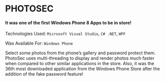 # PHOTOSEC

#### It was one of the first Windows Phone 8 Apps to be in store!

Technologies Used: `Microsoft Visual Studio`, `C# .NET`, `WPF`

Was Available For: `Windows Phone`

Select some photos from the phone’s gallery and password
 protect them. PhotoSec uses multi-threading to display and
  render photos much faster when compared to other similar
   applications in the store. Also, it was the 36th most downloaded
    application from the Windows Phone Store after the addition of
     the fake password feature!